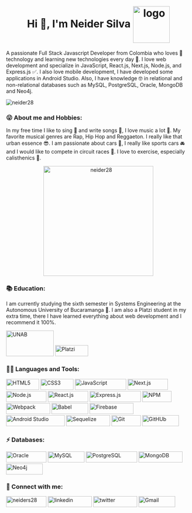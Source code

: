 <h1 align="center">Hi 👋, I'm Neider Silva <img align="center" src="https://portfolio-neider-silva-28.vercel.app/_next/static/media/logo.50ec13f5.png" alt="logo" width="100" height="100"/></h1>
<p align="left">A passionate Full Stack Javascript Developer from Colombia  who loves 💖 technology and learning new technologies every day 🌱. I love web development and specialize in JavaScript, React.js, Next.js, Node.js, and Express.js ✅. I also love mobile development, I have developed some applications in Android Studio. Also, I have knowledge 🤓 in relational and non-relational databases such as MySQL, PostgreSQL, Oracle, MongoDB and Neo4j.</p>

<p><img align="center" src="https://github-profile-summary-cards.vercel.app/api/cards/profile-details?username=neider28&theme=highcontrast" alt="neider28" /></p>

<h3 align="left">😜 About me and Hobbies:</h3>
<p align="left">In my free time I like to sing 🎤 and write songs 💽, I love music a lot 🎵. My favorite musical genres are Rap, Hip Hop and Reggaeton. I really like that urban essence 😎.
I am passionate about cars 🚗, I really like sports cars 🚘 and I would like to compete in circuit races 🏁. I love to exercise, especially calisthenics 💪.</p>
<p align="center"> <img src="https://portfolio-neider-silva-28.vercel.app/_next/static/media/welcome.a6dd43df.png" alt="neider28" width="300" height="300"/> </p>

<h3 align="left">📚 Education:</h3>
<p align="left">I am currently studying the sixth semester in Systems Engineering at the Autonomous University of Bucaramanga 🏰. I am also a Platzi student in my extra time, there I have learned everything about web development and I recommend it 100%.</p>
<p align="left"> <img src="https://media.sipiapa.org/adjuntos/185/imagenes/001/819/0001819726.jpg" alt="UNAB" width="130" height="70"/> <img src="https://img.shields.io/badge/Platzi-98CA3F?style=for-the-badge&logo=platzi&logoColor=white" alt="Platzi" width="90" height="30"/> </p>

<h3 align="left">👩‍💻 Languages and Tools:</h3>
<p align="left"> <img src="https://img.shields.io/badge/HTML5-E34F26?style=for-the-badge&logo=html5&logoColor=white" alt="HTML5" width="90" height="30"/> <img src="https://img.shields.io/badge/CSS3-1572B6?style=for-the-badge&logo=css3&logoColor=white" alt="CSS3" width="90" height="30"/> <img src="https://img.shields.io/badge/JavaScript-323330?style=for-the-badge&logo=javascript&logoColor=F7DF1E" alt="JavaScript" width="140" height="30"/> <img src="https://img.shields.io/badge/next.js-000000?style=for-the-badge&logo=nextdotjs&logoColor=white" alt="Next.js" width="110" height="30"/> <img src="https://img.shields.io/badge/Node.js-339933?style=for-the-badge&logo=nodedotjs&logoColor=white" alt="Node.js" width="110" height="30"/> <img src="https://img.shields.io/badge/React-20232A?style=for-the-badge&logo=react&logoColor=61DAFB" alt="React.js" width="110" height="30"/> <img src="https://img.shields.io/badge/Express.js-000000?style=for-the-badge&logo=express&logoColor=white" alt="Express.js" width="140" height="30"/> <img src="https://img.shields.io/badge/npm-CB3837?style=for-the-badge&logo=npm&logoColor=white" alt="NPM" width="80" height="30"/> <img src="https://img.shields.io/badge/Webpack-8DD6F9?style=for-the-badge&logo=Webpack&logoColor=white" alt="Webpack" width="120" height="30"/> <img src="https://img.shields.io/badge/Babel-F9DC3E?style=for-the-badge&logo=babel&logoColor=white" alt="Babel" width="100" height="30"/> <img src="https://img.shields.io/badge/firebase-ffca28?style=for-the-badge&logo=firebase&logoColor=black" alt="Firebase" width="120" height="30"/> <img src="https://img.shields.io/badge/Android_Studio-3DDC84?style=for-the-badge&logo=android-studio&logoColor=white" alt="Android Studio" width="160" height="30"/> <img src="https://img.shields.io/badge/Sequelize-52B0E7?style=for-the-badge&logo=Sequelize&logoColor=white" alt="Sequelize" width="120" height="30"/> <img src="https://img.shields.io/badge/GIT-E44C30?style=for-the-badge&logo=git&logoColor=white" alt="Git" width="80" height="30"/> <img src="https://img.shields.io/badge/GitHub-100000?style=for-the-badge&logo=github&logoColor=white" alt="GitHUb" width="100" height="30"/> </p>

<h3 align="left">⚡ Databases:</h3>
<p align="left"> <img src="https://img.shields.io/badge/Oracle-F80000?style=for-the-badge&logo=Oracle&logoColor=white" alt="Oracle" width="110" height="30"/> <img src="https://img.shields.io/badge/MySQL-005C84?style=for-the-badge&logo=mysql&logoColor=white" alt="MySQL" width="100" height="30"/> <img src="https://img.shields.io/badge/PostgreSQL-316192?style=for-the-badge&logo=postgresql&logoColor=white" alt="PostgreSQL" width="140" height="30"/> <img src="https://img.shields.io/badge/MongoDB-4EA94B?style=for-the-badge&logo=mongodb&logoColor=white" alt="MongoDB" width="120" height="30"/> <img src="https://img.shields.io/badge/Neo4j-018bff?style=for-the-badge&logo=neo4j&logoColor=white" alt="Neo4j" width="100" height="30"/> </p>

<h3 align="left">📱 Connect with me:</h3>
<p align="left"> <a href="https://portfolio-neider-silva-28.vercel.app/" target="blank"><img align="center" src="https://img.shields.io/badge/website-000000?style=for-the-badge&logo=About.me&logoColor=white" alt="neiders28" height="30" width="110" /></a> <a href="https://www.linkedin.com/in/neidersilva28/" target="blank"><img align="center" src="https://img.shields.io/badge/LinkedIn-0077B5?style=for-the-badge&logo=linkedin&logoColor=white" alt="linkedin" height="30" width="120" /></a> <a href="https://twitter.com/neiders28" target="blank"><img align="center" src="https://img.shields.io/badge/Twitter-1DA1F2?style=for-the-badge&logo=twitter&logoColor=white" alt="twitter" height="30" width="120" /></a> <a href="neidersilva2802@gmail.com" target="blank"><img align="center" src="https://img.shields.io/badge/Gmail-D14836?style=for-the-badge&logo=gmail&logoColor=white" alt="Gmail" height="30" width="100" /></a> </p>
